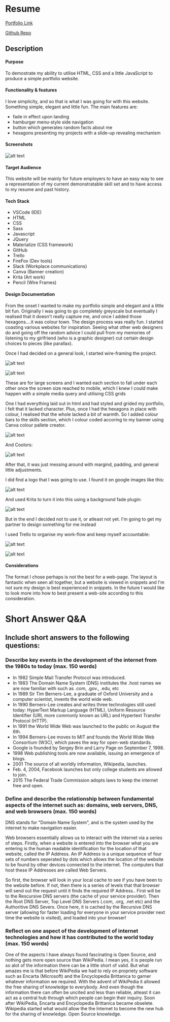 <!-- This file should contain,

A link (URL) to your published portfolio website
A link to your GitHub repository
Ensure the repository (repo) is accessible by your Educators
Description of your portfolio website, including,
Purpose
Functionality / features
Sitemap
Screenshots
Target audience
Tech stack (e.g. html, css, deployment platform, etc)
Design documentation including,
Design process
Wireframes
Personal logo (optional)
Usability considerations
Details of planning process including,
Project plan & timeline
Screenshots of Trello board(s)
Short Answer Q&A - Include short answers to the following questions,
Describe key events in the development of the internet from the 1980s to today (max. 150 words)
Define and describes the relationship between fundamental aspects of the internet such as: domains, web servers, DNS, and web browsers (max. 150 words)
Reflect on one aspect of the development of internet technologies and how it has contributed to the world today (max. 150 words) -->




# Resume

[Portfolio Link](https://oephi.github.io/resume)

[Github Repo](https://github.com/oephi/resume)

## Description
#### Purpose
To demostrate my ability to utilise HTML, CSS and a little JavaScript to produce a simple portfolio website.

#### Functionality & features
I love simplicity, and so that is what I was going for with this website.  Something simple, elegant and little fun.  The main features are:
 - fade in effect upon landing
 - hamburger menu-style side navigation
 - button which generates random facts about me
 - hexagons presenting my projects with a slide-up revealing mechanism
 
#### Screenshots
![alt text](assets/readme/Screenshot_Profile.png "Profile Screen Shot")

#### Target Audience

This website will be mainly for future employers to have an easy way to see a representation of my current demonstratable skill set and to have access to my resume and past history.


#### Tech Stack
- VSCode (IDE)
- HTML 
- CSS
- Sass
- Javascript
- JQuery
- Materialize (CSS framework)
- GitHub
- Trello
- FireFox (Dev tools)
- Slack (Workplace communications)
- Canva (Banner creation)
- Krita (Art work)
- Pencil (Wire Frames)

#### Design Documentation
From the onset I wanted to make my portfolio simple and elegant and a little bit fun.  Originally I was going to go completely greyscale but eventually I realised that it doesn't really capture me, and once I added those hexagons....it was colour town.  The design process was really fun.  I started coasting various websites for inspiration.  Seeing what other web designers do and going off the random advice I could pull from my memories of listening to my girlfriend (who is a graphic designer) cut certain design choices to pieces (like parallax).

Once I had decided on a general look, I started wire-framing the project.

![alt text](/assets/readme/wire_frame1.png "WireFrame 1")

![alt text](/assets/readme/wire_frame2.png "WireFrame 2")

These are for large screens and I wanted each section to fall under each other once the screen size reached to mobile, which I knew I could make happen with a simple media query and utilising CSS grids

One I had everything laid out in html and had styled and grided my portfolio, I felt that it lacked character.  Plus, once I had the hexagons in place with colour, I realised that the whole lacked a bit of warmth.  So I added colour bars to the skills section, which I colour coded accoring to my banner using Canva colour pallete creator.

![alt text](/assets/readme/canva.png "Canva")

And Coolors:

![alt text](/assets/readme/coolors.png "Coolors")


After that, it was just messing around with margind, padding, and general little adjustments.

I did find a logo that I was going to use.  I found it on google images like this:

![alt text](/assets/logo.png "Logo2")

And used Krita to turn it into this using a background fade plugin:

![alt text](/assets/logo2.png "Logo2")

But in the end I decided not to use it, or atleast not yet.  I'm going to get my partner to design something for me instead

I used Trello to organise my work-flow and keep myself accountable:

![alt text](/assets/readme/trello.png "Trello")

![alt text](/assets/readme/trello2.png "Trello2")


#### Considerations

The format I chose perhaps is not the best for a web-page.  The layout is fantastic when seen all together, but a website is viewed in snippets and I'm not sure my design is best experienced in snippets.  In the future I would like to look more into how to best present a web-site according to this consideration.



# Short Answer Q&A 
## Include short answers to the following questions:
### Describe key events in the development of the internet from the 1980s to today (max. 150 words)
- In 1982 Simple Mail Transfer Protocol was introduced.
- In 1983 The Domain Name System (DNS) institutes the .host names we are now familiar with such as .com, .gov., .edu, etc
- In 1989 Sir Tim Berners-Lee, a graduate of Oxford University and a computer scientist, invents the world wide web.
- In 1990 Berners-Lee creates and writes three technologies still used today: HyperText Markup Language (HTML), Uniform Resource Identifier (URI, more commonly known as URL) and Hypertext Transfer Protocol (HTTP).
-  In 1991 the World Wide Web was launched to the public on August the 6th.
- In 1994 Berners-Lee moves to MIT and founds the World Wide Web Consortium (W3C), which paves the way for open-web standards.
- 	Google is founded by Sergey Brin and Larry Page on September 7, 1998.
- 1998 Web publishing tools are now available, issuing an emergence of blogs.
- 2001 The source of all worldly information, Wikipedia, launches.
- Feb. 4, 2004, Facebook launches but only college students are allowed to join.
- 2015 The Federal Trade Commission adopts laws to keep the internet free and open.


### Define and describe the relationship between fundamental aspects of the internet such as: domains, web servers, DNS, and web browsers (max. 150 words)
DNS stands for "Domain Name System", and is the system used by the internet to make navigation easier.

Web browsers essentially allows us to interact with the internet via a series of steps.  Firstly, when a website is entered into the browser what you are entering is the human readable identification for the location of that website, called the IP Address.  An IP Address is a unique sequence of four sets of numbers seperated by dots which allows the location of the website to be found by other devices connected to the internet.  The computers that host these IP Addresses are called Web Servers.

So first, the browser will look in your local cache to see if you have been to the website before.  If not, then there is a series of levels that that browser will send out the request until it finds the required IP Address..  First will be to the Rescursive DNS servers (the cache of your service provider).  Then the Root DNS Server, Top Level DNS Servers (.com, .org, .net etc) and the Authoritive DNS Severs.  Once here, it is cached by the Recursive DNS server (allowing for faster loading for everyone in your service provider next time the website is visited), and loaded into your browser!


### Reflect on one aspect of the development of internet technologies and how it has contributed to the world today (max. 150 words) 

One of the aspects I have always found fascinating is Open Source, and nothing gets more open source than WikiPedia.  I mean yes, it is people run so alot of the information there can be a little short of valid.  But what amazes me is that before WikiPedia we had to rely on propriety software such as Encarta (Microsoft) and the Encyclopedia Brittanica to garner whatever information we required.  With the advent of WikiPedia it allowed the free sharing of knowledge to everybody.  And even though the information there can often be uncited and less than reliable, atleast it can act as a central hub through which people can begin their inquiry.  Soon after WikiPedia, Encarta and Encyclopedia Brittanica became obselete.  Wikipedia started what would allow the the Internet to become the new hub for the sharing of knowledge.  Open Source knowledge.